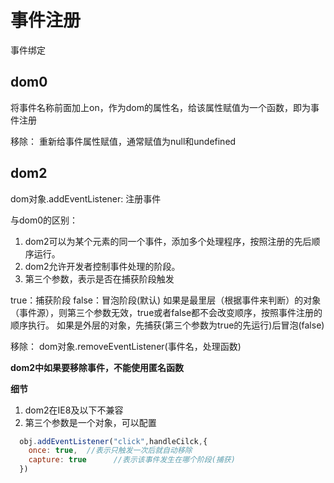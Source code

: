 # 事件注册

事件绑定

## dom0

将事件名称前面加上on，作为dom的属性名，给该属性赋值为一个函数，即为事件注册

移除： 重新给事件属性赋值，通常赋值为null和undefined

## dom2

dom对象.addEventListener: 注册事件

与dom0的区别：
1. dom2可以为某个元素的同一个事件，添加多个处理程序，按照注册的先后顺序运行。
2. dom2允许开发者控制事件处理的阶段。
3. 第三个参数，表示是否在捕获阶段触发 
  
true：捕获阶段
false：冒泡阶段(默认)
如果是最里层（根据事件来判断）的对象（事件源），则第三个参数无效，true或者false都不会改变顺序，按照事件注册的顺序执行。
如果是外层的对象，先捕获(第三个参数为true的先运行)后冒泡(false)

移除： dom对象.removeEventListener(事件名，处理函数)

**dom2中如果要移除事件，不能使用匿名函数**

**细节**

1. dom2在IE8及以下不兼容
2. 第三个参数是一个对象，可以配置

```js
  obj.addEventListener("click",handleCilck,{
    once: true,  //表示只触发一次后就自动移除
    capture: true      //表示该事件发生在哪个阶段(捕获) 
  })

```
